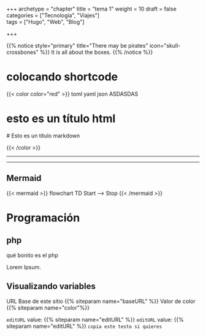+++
archetype = "chapter"
title = "tema 1"
weight = 10
draft = false
categories = ["Tecnología", "Viajes"]  
tags = ["Hugo", "Web", "Blog"] 
       

+++


{{% notice style="primary" title="There may be pirates" icon="skull-crossbones" %}}
It is all about the boxes.
{{% /notice %}}
# colocando shortcode 
{{< color color="red" >}}
toml yaml  json ASDASDAS
<h1>esto es un título html</h1>
# Esto es un título markdown


{{< /color >}}

***
***



## Mermaid

{{< mermaid >}}
flowchart TD
    Start --> Stop
{{< /mermaid >}}


# Programación 
## php
qué bonito es el php


Lorem Ipsum.

## Visualizando variables

URL Base de este sitio  {{% siteparam name="baseURL" %}}
Valor de color  {{% siteparam name="color"%}}

`editURL` value: {{% siteparam name="editURL" %}}
`editURL` value: {{% siteparam name="editURL" %}}
`copia este testo si quieres`
